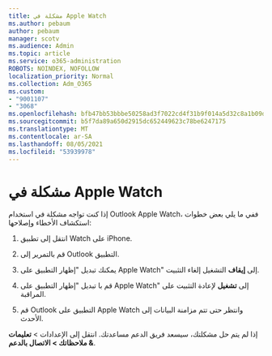 ```yaml
---
title: مشكلة في Apple Watch
ms.author: pebaum
author: pebaum
manager: scotv
ms.audience: Admin
ms.topic: article
ms.service: o365-administration
ROBOTS: NOINDEX, NOFOLLOW
localization_priority: Normal
ms.collection: Adm_O365
ms.custom:
- "9001107"
- "3068"
ms.openlocfilehash: bfb47bb53bbbe50258ad3f7022cd4f31b9f014a5d32c8a1b09da5e775abfcdc0
ms.sourcegitcommit: b5f7da89a650d2915dc652449623c78be6247175
ms.translationtype: MT
ms.contentlocale: ar-SA
ms.lasthandoff: 08/05/2021
ms.locfileid: "53939978"
---
```

# <a name="trouble-with-the-apple-watch"></a>مشكلة في Apple Watch

إذا كنت تواجه مشكلة في استخدام Outlook Apple Watch، ففي ما يلي بعض خطوات استكشاف الأخطاء وإصلاحها: 

1. انتقل إلى تطبيق Watch على iPhone.

2. قم بالتمرير إلى Outlook التطبيق.

3. يمكنك تبديل "إظهار التطبيق على Apple Watch" إلى **إيقاف** التشغيل إلغاء التثبيت.

4. قم با تبديل "إظهار التطبيق على Apple Watch" إلى **تشغيل** لإعادة التثبيت على المراقبة.

5. قم Outlook التطبيق على Apple Watch وانتظر حتى تتم مزامنة البيانات إلى الأحدث. 

إذا لم يتم حل مشكلتك، سيسعد فريق الدعم مساعدتك. انتقل إلى الإعدادات > **تعليمات & ملاحظاتك > الاتصال بالدعم**. 